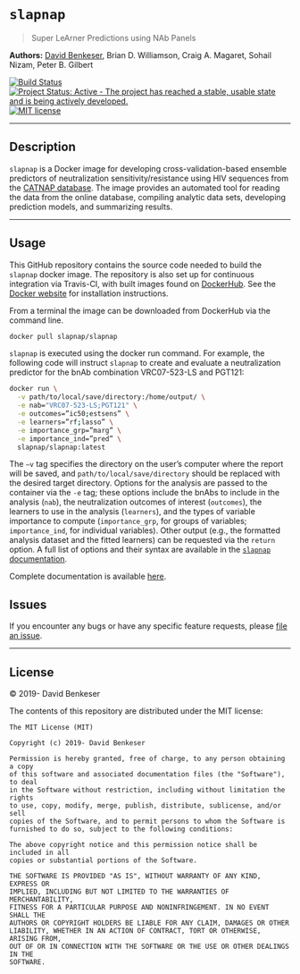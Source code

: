 
# `slapnap`

> Super LeArner Predictions using NAb Panels

**Authors:** [David Benkeser](https://www.github.com/benkeser/), Brian
D. Williamson, Craig A. Magaret, Sohail Nizam, Peter B. Gilbert

[![Build
Status](https://travis-ci.com/benkeser/slapnap.svg?token=WgmsWkd2hyf88ZxhK8bp&branch=master)](https://travis-ci.com/benkeser/slapnap)
[![Project Status: Active - The project has reached a stable, usable
state and is being actively
developed.](http://www.repostatus.org/badges/latest/active.svg)](http://www.repostatus.org/#active)
[![MIT
license](http://img.shields.io/badge/license-MIT-brightgreen.svg)](http://opensource.org/licenses/MIT)
<!-- [![DOI](https://zenodo.org/badge/75324341.svg)](https://zenodo.org/badge/latestdoi/75324341) -->

-----

## Description

`slapnap` is a Docker image for developing cross-validation-based
ensemble predictors of neutralization sensitivity/resistance using HIV
sequences from the [CATNAP database](http://www.hiv.lanl.gov/). The
image provides an automated tool for reading the data from the online
database, compiling analytic data sets, developing prediction models,
and summarizing results.

-----

## Usage

This GitHub repository contains the source code needed to build the
`slapnap` docker image. The repository is also set up for continuous
integration via Travis-CI, with built images found on
[DockerHub](https://cloud.docker.com/u/slapnap/repository/docker/slapnap/slapnap).
See the [Docker
website](https://docs.docker.com/docker-for-windows/install/) for
installation instructions.

From a terminal the image can be downloaded from DockerHub via the
command line.

``` bash
docker pull slapnap/slapnap
```

`slapnap` is executed using the docker run command. For example, the
following code will instruct `slapnap` to create and evaluate a
neutralization predictor for the bnAb combination VRC07-523-LS and
PGT121:

``` bash
docker run \
  -v path/to/local/save/directory:/home/output/ \
  -e nab="VRC07-523-LS;PGT121" \
  -e outcomes=”ic50;estsens” \
  -e learners=”rf;lasso” \
  -e importance_grp=”marg” \
  -e importance_ind=”pred” \ 
  slapnap/slapnap:latest 
```

The `–v` tag specifies the directory on the user’s computer where the
report will be saved, and `path/to/local/save/directory` should be
replaced with the desired target directory. Options for the analysis are
passed to the container via the `-e` tag; these options include the
bnAbs to include in the analysis (`nab`), the neutralization outcomes of
interest (`outcomes`), the learners to use in the analysis (`learners`),
and the types of variable importance to compute (`importance_grp`, for
groups of variables; `importance_ind`, for individual variables). Other
output (e.g., the formatted analysis dataset and the fitted learners)
can be requested via the `return` option. A full list of options and
their syntax are available in the [`slapnap`
documentation](https://benkeser.github.io/slapnap/3-sec-runningcontainer.html).

Complete documentation is available
[here](https://benkeser.github.io/slapnap/).

## Issues

If you encounter any bugs or have any specific feature requests, please
[file an issue](https://github.com/benkeser/slapnap/issues).

-----

## License

© 2019- David Benkeser

The contents of this repository are distributed under the MIT license:

    The MIT License (MIT)
    
    Copyright (c) 2019- David Benkeser
    
    Permission is hereby granted, free of charge, to any person obtaining a copy
    of this software and associated documentation files (the "Software"), to deal
    in the Software without restriction, including without limitation the rights
    to use, copy, modify, merge, publish, distribute, sublicense, and/or sell
    copies of the Software, and to permit persons to whom the Software is
    furnished to do so, subject to the following conditions:
    
    The above copyright notice and this permission notice shall be included in all
    copies or substantial portions of the Software.
    
    THE SOFTWARE IS PROVIDED "AS IS", WITHOUT WARRANTY OF ANY KIND, EXPRESS OR
    IMPLIED, INCLUDING BUT NOT LIMITED TO THE WARRANTIES OF MERCHANTABILITY,
    FITNESS FOR A PARTICULAR PURPOSE AND NONINFRINGEMENT. IN NO EVENT SHALL THE
    AUTHORS OR COPYRIGHT HOLDERS BE LIABLE FOR ANY CLAIM, DAMAGES OR OTHER
    LIABILITY, WHETHER IN AN ACTION OF CONTRACT, TORT OR OTHERWISE, ARISING FROM,
    OUT OF OR IN CONNECTION WITH THE SOFTWARE OR THE USE OR OTHER DEALINGS IN THE
    SOFTWARE.
